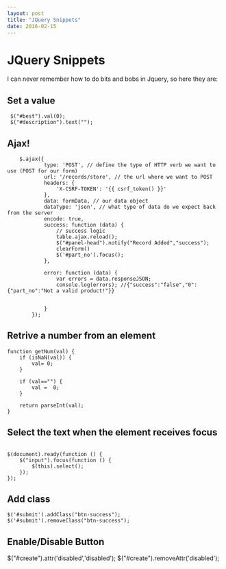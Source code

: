 ```yaml
---
layout: post
title: "JQuery Snippets"
date: 2016-02-15
---
```



# JQuery Snippets

I can never remember how to do bits and bobs in Jquery, so here they are:

## Set a value

```
 $("#best").val(0);
 $("#description").text("");
```
 
## Ajax!
 
``` 
    $.ajax({
            type: 'POST', // define the type of HTTP verb we want to use (POST for our form)
            url: '/records/store', // the url where we want to POST
            headers: {
                'X-CSRF-TOKEN': '{{ csrf_token() }}'
            },
            data: formData, // our data object
            dataType: 'json', // what type of data do we expect back from the server
            encode: true,
            success: function (data) {
                // success logic
                table.ajax.reload();
                $("#panel-head").notify("Record Added","success");
                clearForm()
                $('#part_no').focus();
            },

            error: function (data) {
                var errors = data.responseJSON;
                console.log(errors); //{"success":"false","0":{"part_no":"Not a valid product!"}}


            }
        });

```

## Retrive a number from an element
```
function getNum(val) {
    if (isNaN(val)) {
        val= 0;
    }

    if (val=="") {
        val =  0;
    }

    return parseInt(val);
}
```

## Select the text when the element receives focus
```

$(document).ready(function () {
    $("input").focus(function () {
        $(this).select();
    });
});
```

## Add class
```
$('#submit').addClass("btn-success");
$('#submit').removeClass("btn-success");
```

## Enable/Disable Button

$("#create").attr('disabled','disabled');
$("#create").removeAttr('disabled');






 
